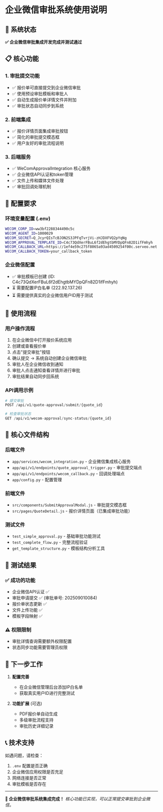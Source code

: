 # 企业微信审批系统使用说明

## 🎉 系统状态
**✅ 企业微信审批集成开发完成并测试通过**

## 📋 核心功能

### 1. 审批提交功能
- ✅ 报价单可直接提交到企业微信审批
- ✅ 使用预设审批模板和审批人  
- ✅ 自动生成报价单详情文件并附加
- ✅ 审批状态自动同步到系统

### 2. 前端集成
- ✅ 报价详情页面集成审批按钮
- ✅ 简化的审批提交模态框
- ✅ 用户友好的审批流程说明

### 3. 后端服务
- ✅ WeComApprovalIntegration 核心服务
- ✅ 企业微信API认证和token管理
- ✅ 文件上传和媒体文件处理
- ✅ 审批回调处理机制

## 🔧 配置要求

### 环境变量配置 (.env)
```bash
WECOM_CORP_ID=ww3bf2288344490c5c
WECOM_AGENT_ID=1000029  
WECOM_SECRET=Q_JcyrQIsTcBJON2S3JPFqTvrjVi-zHJDXFVQ2pYqNg
WECOM_APPROVAL_TEMPLATE_ID=C4c73QdXerFBuL6f2dEhgtbMYDpQFn82D1ifFmhyh
WECOM_CALLBACK_URL=https://1ef4e59c275f8065a93ad4509254f00c.serveo.net
WECOM_CALLBACK_TOKEN=your_callback_token
```

### 企业微信配置
- ✅ 审批模板已创建 (ID: C4c73QdXerFBuL6f2dEhgtbMYDpQFn82D1ifFmhyh)
- ⏳ 需要配置IP白名单 (222.92.137.26)
- ⏳ 需要提供真实的企业微信用户ID用于测试

## 🚀 使用流程

### 用户操作流程
1. 在企业微信中打开报价系统应用
2. 创建或查看报价单
3. 点击"提交审批"按钮
4. 确认提交 → 系统自动创建企业微信审批
5. 审批人在企业微信收到通知
6. 审批人点击通知查看详情并进行审批
7. 审批结果自动同步回系统

### API调用示例
```python
# 提交审批
POST /api/v1/quote-approval/submit/{quote_id}

# 检查审批状态  
GET /api/v1/wecom-approval/sync-status/{quote_id}
```

## 📁 核心文件结构

### 后端文件
- `app/services/wecom_integration.py` - 企业微信集成核心服务
- `app/api/v1/endpoints/quote_approval_trigger.py` - 审批提交端点
- `app/api/v1/endpoints/wecom_callback.py` - 回调处理端点  
- `app/config.py` - 配置管理

### 前端文件
- `src/components/SubmitApprovalModal.js` - 审批提交模态框
- `src/pages/QuoteDetail.js` - 报价详情页面（已集成审批功能）

### 测试文件
- `test_simple_approval.py` - 基础审批功能测试
- `test_complete_flow.py` - 完整流程验证
- `get_template_structure.py` - 模板结构分析工具

## 🧪 测试结果

### ✅ 成功的功能
- 企业微信API认证 ✅
- 审批申请提交 ✅ (审批单号: 202509010084)
- 报价单状态更新 ✅
- 文件上传功能 ✅
- 模板字段映射 ✅

### ⚠️ 权限限制
- 审批详情查询需要额外权限配置
- 状态同步功能需要管理员权限

## 🎯 下一步工作

1. **配置完善**
   - 在企业微信管理后台添加IP白名单
   - 获取真实用户ID进行完整测试

2. **功能扩展** (可选)
   - PDF报价单自动生成
   - 多级审批流程支持
   - 审批历史详细记录

## 📞 技术支持

如遇问题，请检查：
1. `.env` 配置是否正确
2. 企业微信应用权限是否充足  
3. 网络连接是否正常
4. 审批模板是否存在

---

**🎉 企业微信审批系统集成完成！**
*核心功能已实现，可以正常提交审批到企业微信。*